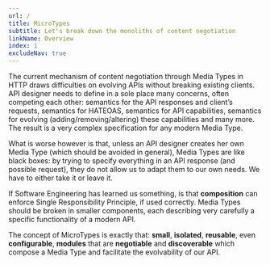 ```yaml
---
url: /
title: MicroTypes
subtitle: Let's break down the monoliths of content negotiation
linkName: Overview
index: 1
excludeNav: true
---
```


The current mechanism of content negotiation through Media Types in HTTP draws
difficulties on evolving APIs without breaking existing clients.
API designer needs to define in a sole place many concerns, often competing each other:
semantics for the API responses and client’s requests,
semantics for HATEOAS, semantics for API capabilities,
semantics for evolving (adding/removing/altering) these capabilities and many more.
The result is a very complex specification for any modern Media Type.

What is worse however is that, unless an API designer creates her own Media Type (which should be avoided in general),
Media Types are like black boxes: by trying to specify everything in an API response (and possible request),
they do not allow us to adapt them to our own needs. We have to either take it or leave it.

If Software Engineering has learned us something,
is that **composition** can enforce Single Responsibility Principle, if used correctly.
Media Types should be broken in smaller components, each describing very carefully
a specific functionality of a modern API.

The concept of MicroTypes is exactly that: **small**, **isolated**, **reusable**, even **configurable**,
**modules** that are **negotiable** and **discoverable** which compose a Media Type and facilitate the evolvability of our API.

